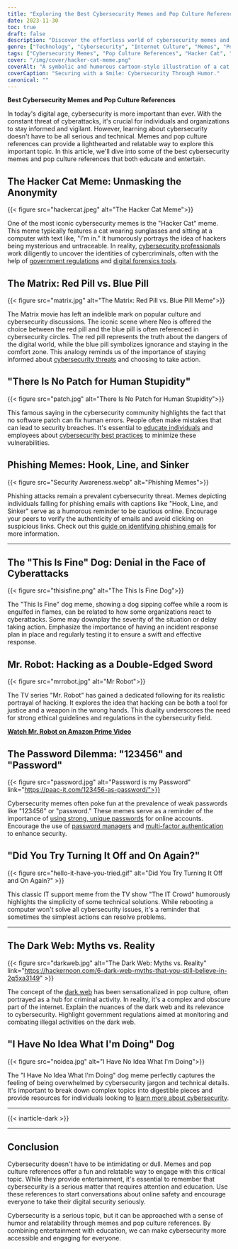 ```yaml
---
title: "Exploring the Best Cybersecurity Memes and Pop Culture References"
date: 2023-11-30
toc: true
draft: false
description: "Discover the effortless world of cybersecurity memes and references, staying secure has never been this fun! Learn about iconic hacker cat memes and more."
genre: ["Technology", "Cybersecurity", "Internet Culture", "Memes", "Pop Culture", "Online Security", "Digital Humor", "Cyber Education", "Cyber Threats", "Internet Safety"]
tags: ["Cybersecurity Memes", "Pop Culture References", "Hacker Cat", "The Matrix", "Phishing Memes", "Weak Passwords", "Dark Web", "Cybersecurity Education", "Online Safety", "Digital Humor", "Cybersecurity Awareness", "Mr. Robot", "This Is Fine Dog", "Cybersecurity Jargon", "Internet Security", "Digital Forensics", "Government Regulations", "Phishing Attacks", "Password Managers", "Multi-Factor Authentication", "Cybersecurity Threats", "Dark Web Myths", "Digital Security", "Online Privacy", "Cybercrime", "IT Crowd", "Cybersecurity Training", "Incident Response", "Cyber Investigations", "Ethical Hacking"]
cover: "/img/cover/hacker-cat-meme.png"
coverAlt: "A symbolic and humorous cartoon-style illustration of a cat wearing sunglasses and sitting at a computer, surrounded by text bubbles, symbolizing the hacker cat meme."
coverCaption: "Securing with a Smile: Cybersecurity Through Humor."
canonical: ""
---
```


**Best Cybersecurity Memes and Pop Culture References**

In today's digital age, cybersecurity is more important than ever. With the constant threat of cyberattacks, it's crucial for individuals and organizations to stay informed and vigilant. However, learning about cybersecurity doesn't have to be all serious and technical. Memes and pop culture references can provide a lighthearted and relatable way to explore this important topic. In this article, we'll dive into some of the best cybersecurity memes and pop culture references that both educate and entertain.

## The Hacker Cat Meme: Unmasking the Anonymity

{{< figure src="hackercat.jpeg" alt="The Hacker Cat Meme">}}

One of the most iconic cybersecurity memes is the "Hacker Cat" meme. This meme typically features a cat wearing sunglasses and sitting at a computer with text like, "I'm in." It humorously portrays the idea of hackers being mysterious and untraceable. In reality, [cybersecurity professionals](https://simeononsecurity.ch/cyber-security-career-playbook/getting-a-job-in-cyber-security/building-a-path-to-cybersecurity-and-the-benefit-of-practical-experience/) work diligently to uncover the identities of cybercriminals, often with the help of [government regulations](https://simeononsecurity.ch/search/?q=regulations) and [digital forensics tools](https://simeononsecurity.ch/articles/usb-hardware-locks-encryption-devices/). 



## The Matrix: Red Pill vs. Blue Pill

{{< figure src="matrix.jpg" alt="The Matrix: Red Pill vs. Blue Pill Meme">}}

The Matrix movie has left an indelible mark on popular culture and cybersecurity discussions. The iconic scene where Neo is offered the choice between the red pill and the blue pill is often referenced in cybersecurity circles. The red pill represents the truth about the dangers of the digital world, while the blue pill symbolizes ignorance and staying in the comfort zone. This analogy reminds us of the importance of staying informed about [cybersecurity threats](https://simeononsecurity.ch/articles/cybersecurity-threats-to-watch-out-for-in-2023/) and choosing to take action.

## "There Is No Patch for Human Stupidity"

{{< figure src="patch.jpg" alt="There Is No Patch for Human Stupidity">}}

This famous saying in the cybersecurity community highlights the fact that no software patch can fix human errors. People often make mistakes that can lead to security breaches. It's essential to [educate individuals](https://simeononsecurity.ch/articles/the-importance-of-security-awareness-training-for-remote-employees-and-how-to-implement-it/) and employees about [cybersecurity best practices](https://simeononsecurity.ch/cyber-security-career-playbook/getting-started-with-a-career-in-cybersecurity/explain-cybersecurity-like-i-am-5-eli5/) to minimize these vulnerabilities. 

## Phishing Memes: Hook, Line, and Sinker

{{< figure src="Security Awareness.webp" alt="Phishing Memes">}}

Phishing attacks remain a prevalent cybersecurity threat. Memes depicting individuals falling for phishing emails with captions like "Hook, Line, and Sinker" serve as a humorous reminder to be cautious online. Encourage your peers to verify the authenticity of emails and avoid clicking on suspicious links. Check out this [guide on identifying phishing emails](https://simeononsecurity.ch/articles/how-to-identify-phishing/) for more information.

______

## The "This Is Fine" Dog: Denial in the Face of Cyberattacks

{{< figure src="thisisfine.png" alt="The This Is Fine Dog">}}

The "This Is Fine" dog meme, showing a dog sipping coffee while a room is engulfed in flames, can be related to how some organizations react to cyberattacks. Some may downplay the severity of the situation or delay taking action. Emphasize the importance of having an incident response plan in place and regularly testing it to ensure a swift and effective response.

## Mr. Robot: Hacking as a Double-Edged Sword

{{< figure src="mrrobot.jpg" alt="Mr Robot">}}

The TV series "Mr. Robot" has gained a dedicated following for its realistic portrayal of hacking. It explores the idea that hacking can be both a tool for justice and a weapon in the wrong hands. This duality underscores the need for strong ethical guidelines and regulations in the cybersecurity field.

[**Watch Mr. Robot on Amazon Prime Video**](https://amzn.to/3Q92yMJ)

## The Password Dilemma: "123456" and "Password"

{{< figure src="password.jpg" alt="Password is my Password" link="https://paac-it.com/123456-as-password/">}}

Cybersecurity memes often poke fun at the prevalence of weak passwords like "123456" or "password." These memes serve as a reminder of the importance of [using strong, unique passwords](https://simeononsecurity.ch/articles/how-to-create-strong-passwords/) for online accounts. Encourage the use of [password managers](https://simeononsecurity.ch/articles/how-to-choose-a-password-manager/) and [multi-factor authentication](https://simeononsecurity.ch/articles/what-are-the-diferent-kinds-of-factors-in-mfa/) to enhance security.


## "Did You Try Turning It Off and On Again?"

{{< figure src="hello-it-have-you-tried.gif" alt="Did You Try Turning It Off and On Again?" >}}

This classic IT support meme from the TV show "The IT Crowd" humorously highlights the simplicity of some technical solutions. While rebooting a computer won't solve all cybersecurity issues, it's a reminder that sometimes the simplest actions can resolve problems.

______

## The Dark Web: Myths vs. Reality

{{< figure src="darkweb.jpg" alt="The Dark Web: Myths vs. Reality" link="https://hackernoon.com/6-dark-web-myths-that-you-still-believe-in-2q5xa3149" >}}

The concept of the [dark web](https://simeononsecurity.ch/articles/the-dark-web-and-cybercrime-a-look/) has been sensationalized in pop culture, often portrayed as a hub for criminal activity. In reality, it's a complex and obscure part of the internet. Explain the nuances of the dark web and its relevance to cybersecurity. Highlight government regulations aimed at monitoring and combating illegal activities on the dark web.

## "I Have No Idea What I'm Doing" Dog

{{< figure src="noidea.jpg" alt="I Have No Idea What I'm Doing">}}

The "I Have No Idea What I'm Doing" dog meme perfectly captures the feeling of being overwhelmed by cybersecurity jargon and technical details. It's important to break down complex topics into digestible pieces and provide resources for individuals looking to [learn more about cybersecurity](https://simeononsecurity.ch/cyber-security-career-playbook-start).


______
{{< inarticle-dark >}}
______

## Conclusion

Cybersecurity doesn't have to be intimidating or dull. Memes and pop culture references offer a fun and relatable way to engage with this critical topic. While they provide entertainment, it's essential to remember that cybersecurity is a serious matter that requires attention and education. Use these references to start conversations about online safety and encourage everyone to take their digital security seriously.

Cybersecurity is a serious topic, but it can be approached with a sense of humor and relatability through memes and pop culture references. By combining entertainment with education, we can make cybersecurity more accessible and engaging for everyone.
